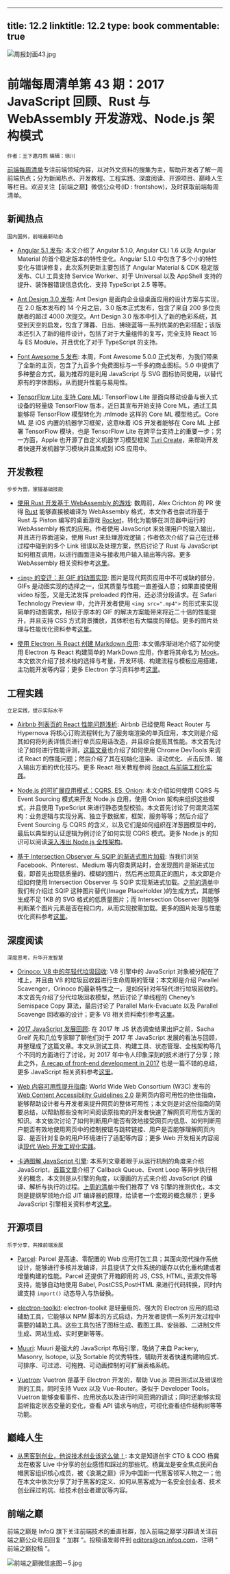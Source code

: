 
---
title: 12.2
linktitle: 12.2
type: book
commentable: true
---

![周报封面43.jpg](http://upload-images.jianshu.io/upload_images/1647496-4ee9640fa3ffcf65.jpg?imageMogr2/auto-orient/strip%7CimageView2/2/w/1240)

# 前端每周清单第 43 期：2017 JavaScript 回顾、Rust 与 WebAssembly 开发游戏、Node.js 架构模式

`作者：王下邀月熊` `编辑：徐川`

[前端每周清单](http://www.infoq.com/cn/FE-Weekly)专注前端领域内容，以对外文资料的搜集为主，帮助开发者了解一周前端热点；分为新闻热点、开发教程、工程实践、深度阅读、开源项目、巅峰人生等栏目。欢迎关注【前端之巅】微信公众号(ID : frontshow)，及时获取前端每周清单。

## 新闻热点

`国内国外，前端最新动态`

- [Angular 5.1 发布](https://parg.co/Upg): 本文介绍了 Angular 5.1.0, Angular CLI 1.6 以及 Angular Material 的首个稳定版本的特性变化。Angular 5.1.0 中包含了多个小的特性变化与错误修复，此次系列更新主要包括了 Angular Material & CDK 稳定版发布、CLI 工具支持 Service Worker、对于 Universal 以及 AppShell 支持的提升、装饰器错误信息优化、支持 TypeScript 2.5 等等。

- [Ant Design 3.0 发布](https://parg.co/UpF): Ant Design 是面向企业级桌面应用的设计方案与实现，在 2.0 版本发布的 14 个月之后，3.0 版本正式发布，包含了来自 200 多位贡献者的超过 4000 次提交。Ant Design 3.0 版本中引入了新的色彩系统，其受到天空的启发，包含了薄暮、日出、拂晓蓝等一系列优美的色彩搭配；该版本还引入了新的组件设计，包括了对于大量组件的复写，完全支持 React 16 与 ES Module，并且优化了对于 TypeScript 的支持。

- [Font Awesome 5 发布](https://fontawesome.com/): 本周，Font Awesome 5.0.0 正式发布，为我们带来了全新的主页，包含了九百多个免费图标与一千多的商业图标。5.0 中提供了多种整合方式，最为推荐的是利用 JavaScript 与 SVG 图标协同使用，以替代原有的字体图标，从而提升性能与易用性。

- [TensorFlow Lite 支持 Core ML](https://parg.co/UpG): TensorFlow Lite 是面向移动设备与嵌入式设备的轻量级 TensorFlow 版本，近日其宣布开始支持 Core ML，通过工具能够将 TensorFlow 模型转化为 .mlmode 这样的 Core ML 模型格式。Core ML 是 iOS 内置的机器学习框架，这意味着 iOS 开发者能够在 Core ML 上部署 TensorFlow 模块，也是 TensorFlow Lite 在跨平台支持上的重要一步；另一方面，Apple 也开源了自定义机器学习模型框架 [Turi Create](https://github.com/apple/turicreate)，来帮助开发者快速开发机器学习模块并且集成到 iOS 应用中。

## 开发教程

`步步为营，掌握基础技能`

- [使用 Rust 开发基于 WebAssembly 的游戏](https://parg.co/UZJ): 数周前，Alex Crichton 的 PR 使得 [Rust](https://parg.co/UOU) 能够直接被编译为 WebAssembly 格式，本文作者也尝试将基于 Rust 与 Piston 编写的桌面游戏 [Rocket](https://github.com/aochagavia/rocket)，转化为能够在浏览器中运行的 WebAssembly 格式的应用。作者使用 JavaScript 来处理用户的输入输出，并且进行界面渲染，使用 Rust 来处理游戏逻辑；作者依次介绍了自己在迁移过程中碰到的多个 Link 错误以及处理方案，然后讨论了 Rust 与 JavaScript 如何相互调用，以进行画面渲染与接收用户输入输出等内容。更多 WebAssembly 相关资料参考[这里](https://parg.co/b2S)。

- [`<img>` 的变迁：非 GIF 的动图实现](https://parg.co/Upq): 图片是现代网页应用中不可或缺的部分，GIFs 是动图实现的选择之一，但其质量与性能一直差强人意；如果直接使用 video 标签，又是无法发挥 preloaded 的作用，还必须分段请求。在 Safari Technology Preview 中，允许开发者使用 `<img src=".mp4">` 的形式来实现简单的动图需求，相较于原本的 GIF 的解决方案能带来将近二十倍的性能提升，并且支持 CSS 方式背景播放，其体积也有大幅度的降低。更多的图片处理与性能优化资料参考[这里](https://parg.co/UOY)。

- [使用 Electron 与 React 创建 Markdown 应用](https://parg.co/U3e): 本文循序渐进地介绍了如何使用 Electron 与 React 构建简单的 MarkDown 应用，作者将其命名为 [Mook](https://github.com/kazuar/mook)。本文依次介绍了技术栈的选择与考量，开发环境、构建流程与模板应用搭建，主功能开发等内容；更多 Electron 学习资料参考[这里](https://parg.co/UOd)。

## 工程实践

`立足实践，提示实际水平`

- [Airbnb 列表页的 React 性能问题浅析](https://parg.co/UpT): Airbnb 已经使用 React Router 与 Hypernova 将核心订购流程转化为了服务端渲染的单页应用，本文则是介绍其如何将列表详情页进行单页应用话改造，并且综合提高其性能。本文首先讨论了如何进行性能评测，[这篇文章](https://parg.co/Upj)也介绍了如何使用 Chrome DevTools 来调试 React 的性能问题；然后介绍了其在初始化渲染、滚动优化、点击反馈、输入输出方面的优化技巧。更多 React 相关教程参阅 [React 与前端工程化实践](https://github.com/wx-chevalier/Web-Series)。

- [Node.js 的可扩展应用模式：CQRS, ES, Onion](https://parg.co/U3I): 本文介绍如何使用 CQRS 与 Event Sourcing 模式来开发 Node.js 应用，使用 Onion 架构来组织这些模式，并且使用 TypeScript 来进行静态类型校验。本文首先讨论了何谓灵活架构：业务逻辑与实现分离、独立于数据库，框架，服务等等；然后介绍了 Event Sourcing 与 CQRS 的含义，以及它们是如何组织在洋葱圈模型中的，最后以典型的认证逻辑为例讨论了如何实现 CQRS 模式。更多 Node.js 的知识可以阅读[深入浅出 Node.js 全栈架构](https://parg.co/b2s)。

- [基于 Intersection Observer 与 SQIP 的渐进式图片加载](https://parg.co/U3y): 当我们浏览 Facebook、Pinterest、Medium 等内容类网站时，会发现图片是渐进式加载，即首先出现低质量的、模糊的图片，然后再出现真正的图片，本文即是介绍如何使用 Intersection Observer 与 SQIP 实现渐进式加载。[之前的清单](https://parg.co/UHG)中我们有介绍过 SQIP 这种图片替代(Image PlaceHolder )的生成方式，其能够生成不足 1KB 的 SVG 格式的低质量图片；而 Intersection Observer 则能够判断某个图片元素是否在视口内，从而实现按需加载。更多的图片处理与性能优化资料参考[这里](https://parg.co/UOY)。

## 深度阅读

`深度思考，升华开发智慧`

- [Orinoco: V8 中的年轻代垃圾回收](https://parg.co/UpK): V8 引擎中的 JavaScript 对象被分配在了堆上，并且由 V8 的垃圾回收器进行生命周期的管理；本文即是介绍 Parallel Scavenger，Orinoco 的最新特性之一，是如何针对年轻代进行垃圾回收的。本文首先介绍了分代垃圾回收模型，然后讨论了单线程的 Cheney’s Semispace Copy 算法，最后讨论了 Parallel Mark-Evacuate 以及 Parallel Scavenge 回收器的设计；更多 V8 相关资料索引参考[这里](https://parg.co/UOm)。

- [2017 JavaScript 发展回顾](https://parg.co/U39): 在 2017 年 JS 状态调查结果出炉之前，Sacha Greif 先和几位专家聊了聊他们对于 2017 年 JavaScript 发展的看法与回顾，并整理成了这篇文章。本文从测试工具、构建工具、状态管理、全栈架构等几个不同的方面进行了讨论，对 2017 年中令人印象深刻的技术进行了分享；除此之外，[A recap of front-end development in 2017](https://parg.co/UOo) 也是一篇不错的总结，更多 JavaScript 相关资料参考[这里](https://github.com/wx-chevalier/Awesome-Lists)。

- [Web 内容可用性提升指南](https://24ways.org/2017/wcag-for-people-who-havent-read-them/): World Wide Web Consortium (W3C) 发布的 [Web Content Accessibility Guidelines 2.0](https://www.w3.org/TR/WCAG20/) 是网页内容可用性的绝佳指南，能够帮助设计者与开发者来提升网页的整体可用性；本文则是对这份指南的简要总结，以帮助那些没有时间阅读原指南的开发者快速了解网页可用性方面的知识。本文依次讨论了如何判断用户能否有效地接受网页内信息、如何判断用户能否有效地使用网页中的控制按钮与跳转链接、用户是否能够理解网页内容、是否针对复杂的用户环境进行了适配等内容；更多 Web 开发相关内容阅读[现代 Web 开发工程化实践](https://github.com/wx-chevalier/Web-Series/)。

- [卡通图解 JavaScript 引擎](https://parg.co/U3B): 本系列文章着眼于从运行机制的角度来介绍 JavaScript，[首篇文章](https://parg.co/U3w)介绍了 Callback Queue、Event Loop 等异步执行相关的概念，本文则是从引擎的角度，以漫画的方式来介绍 JavaScript 的编译、解析与执行的过程。[上周的清单](https://parg.co/UOH)中我们推荐了 V8 引擎的推测优化，本文则是提纲挈领地介绍 JIT 编译器的原理，给读者一个宏观的概念展示；更多 JavaScript 引擎相关资料参考[这里](https://parg.co/UmO)。

## 开源项目

`乐于分享，共推前端发展`

- [Parcel](https://github.com/parcel-bundler/parcel): Parcel 是高速、零配置的 Web 应用打包工具；其面向现代操作系统设计，能够进行多核并发编译，并且提供了文件系统的缓存以优化重构建或者增量构建的性能。Parcel 还提供了开箱即用的 JS, CSS, HTML, 资源文件等支持，能够自动地使用 Babel, PostCSS,PostHTML 来进行代码转换，同时内建支持 `import()` 动态导入与热替换。

- [electron-toolkit](https://parg.co/Up2): electron-toolkit 是轻量级的、强大的 Electron 应用的启动辅助工具，它能够以 NPM 脚本的方式启动，为开发者提供一系列开发过程中需要的辅助工具。这些工具包括了图标生成、截图工具、安装器、二进制文件生成、网站生成、实时更新等等。

- [Muuri](https://github.com/haltu/muuri): Muuri 是强大的 JavaScript 布局引擎，吸纳了来自 Packery, Masonry, Isotope, 以及 Sortable 的优秀特性，辅助开发者快速构建响应式、可排序、可过滤、可拖拽、可动画控制的可扩展表格系统。

- [Vuetron](https://github.com/vuetwo/vuetron): Vuetron 是基于 Electron 开发的，帮助 Vue.js 项目测试以及错误检测的工具，同时支持 Vuex 以及 Vue-Router。类似于 Developer Tools，Vuetron 能够查看事件、应用状态以及进行时间回溯的调试；同时还能够实现监听指定状态变量的变化，查看 API 请求与响应，可视化查看组件结构树等等功能。

## 巅峰人生

- [从黑客到创业，他说技术创业该这么做！](https://parg.co/UOG): 本文是知道创宇 CTO & COO 杨冀龙在极客 Live 中分享的创业感悟和踩过的那些坑。杨冀龙是安全焦点民间白帽黑客组织核心成员，被《浪潮之巅》评为中国新一代黑客领军人物之一；他在本文中依次分享了对于黑客的定义、如何从黑客成为一名安全创业者、技术创业踩过的坑、给技术创业者建议等内容。

## 前端之巅

前端之巅是 InfoQ 旗下关注前端技术的垂直社群，加入前端之巅学习群请关注前端之巅公众号后回复 “ 加群 ”。投稿请发邮件到 editors@cn.infoq.com，注明 “ 前端之巅投稿 ”。

![前端之巅微信底图－5.jpg](http://upload-images.jianshu.io/upload_images/1647496-01712a993d2b23de.jpg?imageMogr2/auto-orient/strip%7CimageView2/2/w/1240)

    